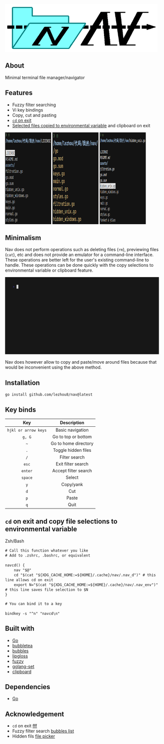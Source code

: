 <p>
<img src="assets/logo.png" alt="nav" width="500">
</p>

## About

Minimal terminal file manager/navigator

## Features
- Fuzzy filter searching
- Vi key bindings
- Copy, cut and pasting
- [`cd` on exit](#cd-on-exit-and-copy-file-selections-to-environmental-variable)
- [Selected files copied to environmental variable](#cd-on-exit-and-copy-file-selections-to-environmental-variable) and clipboard on exit

<p>
<img src="assets/feature_screenshot.png" alt="screenshot" width="30%" height="300">
<img src="assets/feature_screenshot_filter.png" alt="filter" width="30%" height="300">
<img src="assets/feature_screenshot_yank.png" alt="yank" width="30%" height="300">
</p>

## Minimalism

Nav does not perform operations such as deleting files (`rm`), previewing files (`cat`), etc and does not provide an emulator for a command-line interface. These operations are better left for the user's existing command-line to handle. These operations can be done quickly with the copy selections to environmental variable or clipboard feature.

<p>
<img src="assets/select_demo.gif" alt="select_demo">
</p>

Nav does however allow to copy and paste/move around files because that would be inconvenient using the above method.

## Installation

```{go}
go install github.com/lezhou8/nav@latest
```

## Key binds

| Key | Description |
| :-: | :---------: |
| `hjkl or arrow keys` | Basic navigation |
| `g, G` | Go to top or bottom |
| `~` | Go to home directory |
| `.` | Toggle hidden files |
| `/` | Filter search |
| `esc` | Exit filter search |
| `enter` | Accept filter search |
| `space` | Select |
| `y` | Copy/yank |
| `d` | Cut |
| `p` | Paste |
| `q` | Quit |

## `cd` on exit and copy file selections to environmental variable

Zsh/Bash

```{sh}
# Call this function whatever you like
# Add to .zshrc, .bashrc, or equivalent

navcd() {
	nav "$@"
	cd "$(cat "${XDG_CACHE_HOME:=${HOME}/.cache}/nav/.nav_d")" # this line allows cd on exit
	export N="$(cat "${XDG_CACHE_HOME:=${HOME}/.cache}/nav/.nav_env")" # this line saves file selection to $N
}
```

```{sh}
# You can bind it to a key

bindkey -s "^n" "navcd\n"
```

## Built with

- [Go](https://golang.org/)
- [bubbletea](https://github.com/charmbracelet/bubbletea)
- [bubbles](https://github.com/charmbracelet/bubbles)
- [lipgloss](https://github.com/charmbracelet/lipgloss)
- [fuzzy](https://github.com/sahilm/fuzzy)
- [golang-set](https://github.com/deckarep/golang-set)
- [clipboard](https://github.com/atotto/clipboard)

## Dependencies
- [Go](https://golang.org/)

## Acknowledgement

- `cd` on exit [fff](https://github.com/dylanaraps/fff/tree/master)
- Fuzzy filter search [bubbles list](https://github.com/charmbracelet/bubbles/tree/master/list)
- Hidden fils [file picker](https://github.com/charmbracelet/bubbles/tree/master/filepicker)
